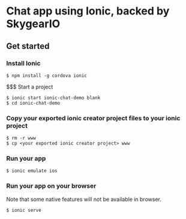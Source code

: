 # Chat app using Ionic, backed by SkygearIO

## Get started

### Install Ionic

```
$ npm install -g cordova ionic
```

$$$ Start a project

```
$ ionic start ionic-chat-demo blank
$ cd ionic-chat-demo
```

### Copy your exported ionic creator project files to your ionic project

```
$ rm -r www
$ cp <your exported ionic creator project> www
```

### Run your app

```
$ ionic emulate ios
```

### Run your app on your browser

Note that some native features will not be available in browser.

```
$ ionic serve
```
